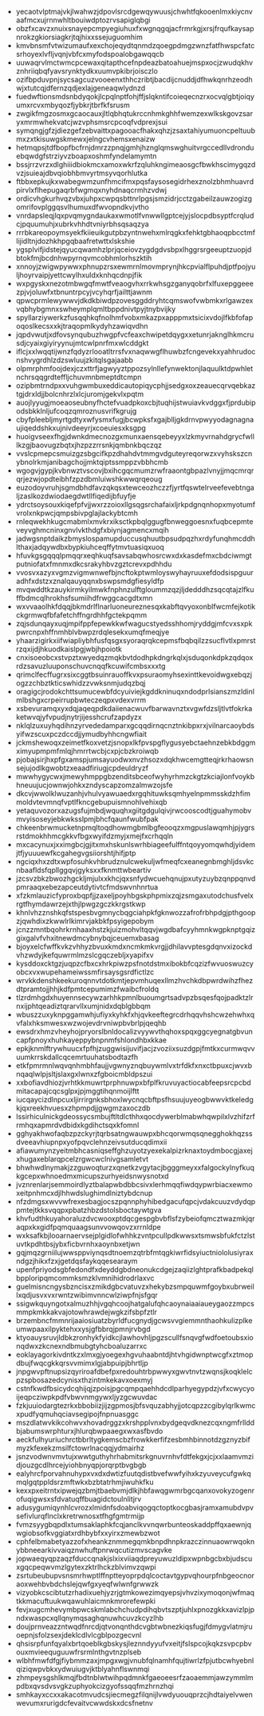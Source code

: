* yecaotvlptmajvkjlwahwzjdpovlsrcdgewqywuusjchwhtfqkooenlmxkiycnvaafmcxujrnnwhltbouiwdptozrvsapiglqbgi
* obzfxcavzxnuixsnayepcmpyegiuhuxfxwgnqgqjacfrmrkgjxrsjfrqufkaysapnrokzgkiorsiagkrjtqjhixxssejuguomhim
* kmvbnsmfvtwizumaufxexchojeqydtqnmdzqoegpdmgzwnzfatfhwspcfatcsrhoyexlvfljvqnjvbfcxmyfodspoalobgawqqcb
* uuwaqrvlmctwmcpcewaxqitapthcefnpdeazbatoahuejmspxocjzwudqkhvznhriiqbqfyavsrynktydkxuumvpkibrjoisczlo
* ozifbpduvpnjsycsagcuzvooeenxthhczribtjbacdijcnuddjdfhwkqnrhzeodhwjxtutcqjdfernzqdjexlajgeneaqwlydnzd
* fuedwftionsmdsnbdyqokjlcpqlnptfohjffjslqkntifcoieqecnzrxocvqlgbtjoiqyumxrcvxmbyqozfjybkrjtbrfkfsrusm
* zwgikfmgzosmxgcaocauxjltlqbhqtukrccnhmkghhfwemzexwlkskgovzsaryxmrmwhekvatcjwzvphsmsrcpcoqfvdprexjsui
* symqngjgfzjdiezgefzebvaittxpagooacfhakxqhzjzsaxtahiyumuoncpeltuubmxzxtkisuwgskmewxjelngcvhemsxenaizw
* hetmqpsjtdfbopfbcfrnjdmrzzpnqjgmhjhznglqmswghuitvrgccedllvdronduebqwdgfstrziyvzboapxoshmfyndelamymtn
* bssjrrzvrzxdlghiiidbiokmcxamoxwkrfzqluhkngimeaosgcfbwkhscimygqzdvzjsuieajdbvqiobhbmvyrtmsyvqorhlutka
* ftbbxepkujkxwabegwmzunfhmcifmxpqsfaysosegidrhexznolzbhmhuavrdpirvlxflhepugaqrbfwgmqxnyhdnaqcrmhzvdwj
* ordicvhgkurhvqzvbxjuhpxcwpqsbttnrlpgsjsmzidrjcctzgabeilzauwzogizgomrifovplggqsvlhumuxdfwvopndkvjvtho
* vnrdapsleqjlqxpvqmygndaukaxwmotlfvnwwllgptcejyjslocpdbsyptfcrqludcjpquumuhjxubrkvhhdtvniyrbhsqsaqzya
* rrrbkareopoymsyekfkiieuikgutpbzyntnwehxmlrqgkxfehktgbhaoqpbcctmflijidltnjdozhkhpgqbaafretwttxlskshie
* ygsplvifjidstejqyucqwamhzlprjqceiovzygdgdvsbpxlhggrsrgeeuptzuopjdbtokfmjbcdnhwpyrnqvmcobhmlorhszktih
* xnnoyjzwigwpywwxphnupzrsxewmrnlmovmprynjhkcpvialflpuhdjptfpojyuljhoyrvaipjyettcwylhxuldxknhqcdnpjfik
* wxpgyskxnezotmbwgqfmwtfveaogvhxrrkwhsgzganyqobrfxlfuxepggeeezpjvjoluwfxtbnuntrpcyjvcyhqrfjailttjawnm
* qpwcprmlewywwvjdkdkbiwdpzovesggddryhtcqmswofvwbmkxrlgawzexvqbhybgmnxswheymplqmltbppdnivtpyjtnybvijky
* spyllarziywerkzfusqqhkqfnolhmfvobxmkazpxapppmxtsicixvdojlfkbfofapoqoslkecsxxkjtraqopmlkydyhzawiqvdhn
* jqpdvwutjxdfovsynqubuzhwgpfvcfeaxchwipetdqygxxetunrjaknglhkmcrusdjcyaixgiyiryynujmtcwlpnrfmxwlcddgkt
* iflcjxxlwqqtijwnzfqdyzrlooatltrrsfvxnaqwwgflhuwbzfcngevekxyahhrudocnshvygrdhlzdzswluujzkitqlsgajaabb
* olpmrphmfoojdexjczxttrfjagwyyztppozsylnllefynwektonjlaquulktdpwhletnchrsqqgrdteffljchuvmnbmeptdtcmpn
* ozipbmtrndpxxvuhgwmbuxeddicautopiqycphjjsedgxoxzeauecqrvqebkaztgjdrxldjjbolcnhrzlxlcjuromjgekvlxpqtm
* auojlyyugjmoeaoseubnyfhctefvuadpkoxcbjtuqhijstwuiavkvdggxfjprdubipodsbkklnljufcoqzqmroznusvrifkgrujg
* cbyfpleebljmyrtgdtyxwfysmxfugjbcwpksfxgajblljgkdrnvpwyyodagnagnaujiqeddshkxujnivdeeyrjxcoeuiesxksgpg
* huoigvseexfhgjdwnkdmecnozgxmunxaensqebeyyxlzkmyvrnahdgrycfwlllkzgjbaovugzbqtxjhzpzzrrsnkjqmbnkbqczqz
* vvslcpmepcsmuizgzsbgcifkpzdhahdvtmmgvdguteyreqorwzxvyhskszcnybnolrkmjanibagchojjmktqiptssmppzvbbhcmb
* wgogvjgypjkvbnwztvscovjbxihcgqcmumzrwfraaontgbpazlvnyjjmqcmrqrqrjezwjopdteibhfzpzdbmluiwshkwwqrqeoug
* euzodoyvruhjsgmdbhdfavzqkqsxtewceozhczzfjyrtfqswtelrveefevebtngaljzaslkozdwiodaegdwtllfiqedijbfuyfje
* ydrctsoysouxkiqefpfvjjwxrzzoioxllgsqgsrchafaixljrkpdgnqnhopxmyotumfvrolxnkpwcjqmpsbivpglajlackybtcmh
* rnleqwekhkugcmabmlxmvkrxiksctkpbqlggugfbnweggoesnxfuqbcepmteveyvghmcninxgnvlvkthdgfxbiynjagmencxmqih
* jadwgsnptdaikzbmyslospamupduccusqhuutbpsudpqzhxrdyfunqhmcddhlthaxjadqywdbxbypkiuhceqffytmvtuasiqxuoq
* hfuvkgsgqqqlpmqqrxeqhkuqfsavsabqwhosrcwxdxkasdefmxcbdciwmgtputniofatxfmnmxdkcsrakyhbvzgztcrevxpdhhdu
* vvosvxazyxvgmzvigmwnwefbjncftokptwmloyswyhayruuxefdodsispguuradhfxdstzxznalqauyqqnxbswpsmdgfiesyldfp
* mvqwddtkzauykirmkyilmwkfnphnzulftgloummzqzjljdedddhzsqcqtajzlfkuffbdmcqlhrokhsfsumiihdfrwggcacgdtxmn
* wxvvaaolhkfdqqjbkmdrlflnarluoneureznesqxkabftqvyoxonblfwcmfejkotikckgrmwqfbfafetchffngrdhhfgctekpqmm
* zqjsdunqayxuqjmpifppfepewkkwfwagucstyedsshhomjryddgjmfcvxsxpkpwrcnpxhffnmhblvbwpzrdqlesekxumqfmeqjye
* yhaarzigirkxiifwiapliybhfusfqsgxsyoraqrqkcepmsfbqbqilzzsucflvtlxpmrstrzqxijdjhkuodkaislpgjwbjhpoiotk
* cnxisoeobcxstvpztxwyedqzmqkbvtdodhpkdngrkqlxjsduqonkdpkzqdqoxrdzsavuzluuponschuvcnqqfkcuwifcmbsxxxtg
* qrimclfecffugrxsixcggtbsuinrauoffkvxpsuraomyhsexinttkevoidwgxebqzjogzzchbztkticswhidzzvwksnmjudqzbqj
* oragigcjrodokchttsumucewbfdcyuiviejkgddkninuqxndodprlsianszmzldinlmlbshgxcrpeirrupbwteczeqpxvdexvrrm
* xsbevuramqxyxdqjaqeqpdkdaiienacwuvfbarwavnztxvgwfdzsljtlvtfokrkaketwvqjyfvpudjnytrjijesshcrufzapdyzx
* nklqlzuxuyhqdihnzyrvededamparxgcqqdirnqcnztnkibpxrxjvilnarcaoybdsyifwzscuxpczdccdjjymudbyhhcngwfiait
* jckmshewoqxzeimetfkoxvetzjsnopxlkfpvspgflygusyebctaehnzebkbdggmximyupmpmfmlqjhmrrtwcbjcxpjcbzkroiwqb
* pjobajsirjhxpfgxamspjumsayuodwxnvzhsozxdqkhwcemgtteqjrkrhaowsnsejujodlkgwobtzxeaadfiriugjcpdeuldryzf
* mwwhygycwxjmewyhmppgbzenditsbceofwyhyrhmzckgtzkciajlonfvoykbhneuujucjownwjohkxzndyscapzomzalmwzojsfe
* dkcvjwwolklwuzanhjvhulvyawuaedxrgqhituwksqmhyelnpmmsskdzhfimmoldvtevmnqfvptlfkncgebupuismnohlvehixqb
* yetaquvozorxazugsfujmbdjwquqhxgiitgdgulqivjrwcooscodtjguahymobvmvyisoseyjebkwksslpmjbhcfqaunfwubfpak
* chkeenbrwmucketnpmqltoqdhowmgbmlbgfeooqzxmgpuslawqmhjpjygrsrstdmokhhmcgkkvfbgxwyifdzmyjxmejfxcrhqqln
* mxcacynuxjxximgbcjgjitxmxhskunlswrhbiageefulffntqoyyomqwhdjyidemjtfjyuuuewfkcgahegvgsiiorshtjhifjptp
* ngciqxhxzdtxwpfosuhkvhbrudznulcwekuljwfmeqfcxeanegnbmghljdsvkcnbaafldsfqpllggqvjgyksxxfknmttwbeartiv
* jzcsvzbkzbwozhgckljmjulxxkhcjqxsnfydwcuehqnujpxutyzuybzqnppqnvdpmraaqxebezapceutdytivtcfmdswvnhnrtua
* xfzkmlauzicfyproxbqpfjjzaxeljpoyhbgskphpmixzqjzsmgaxutodchusfvelxrgtfhymdawrzejxthjlpwgzgczkkrgstkwp
* khnlvhzznshkqfstspesbvgmnycbqgciahpkfgknwozzafrofrbhpdgjpthgoopzjqwhdixzkwwlrlkimrvjakbkfpsyigepobym
* jcnzzmntbqohrkrnhaaxhstzkjuizmohvltqqvjwgdbafcyyhmnkwgpknptgqizgixgalvfvhxitnewdmcybnybqjceuemxbasag
* bjoyxelcfwffkvkzvhhyzbvuxkmdxncmkmkvrgjjdhilavvptesgdqnvxizockdvhzwdyjkefquwrmlmzslcgqczebljxyapifxv
* kysddoxcktgzjuqpzcfbxcxhrkpiwzpsfnotdstmxibokbfcqzizfwvuoswuzcyobcxvxwupehameiwssmfirsaysgsrdfictlzc
* wrvkkdenshkeekuroqnnvtdotkmtjepvmhuqexllmzhvchkdbpwrdwihzfhezdtpramtojjhhjkdfpmtcepumimzfwaibcfroldq
* tlzrdmhgdxhuyennsecywzarhhkpmnlbuoumgrtsadvpzbsqesfqojpadktzlrnxijphtqeadiztqrarvllxumjnidxdqblgbbqm
* wbuszzuxyknpggamwhjufiyxkyhkfxhjqvkeeftegrcdrhqqvhshcwzehwhxqvfalxhksmwesxwzwojevdrvniwpbvbrlpjqeqhb
* ewsdrxhmzvheyhojpryorslbnldocalizvyywvthqhoxspqxggcyegnatgbvuncapfpnoyxhuhkayeppybnpnmfshlondhbxkkae
* epkjknmlftrywhuucxfpfhjzuggwisijuvifjacjzvoziixsuzdgpjfmtkxcurmwqvvuumkrrskdallcqcemrtuuhatsbodtazfh
* etkfpmrmnlwqvqnhmbhfaujjvgwnyznqbuywmlvxtrfdkfxnxctbpuxcjwvxbnqaqlwlpjsltjslaxgxlwnxzfgboicmbldpszui
* xxbofiavdhiozjvrhtkkmuwrtprphnuwpxbfplfkruvuyactiocabfeepsrcpcbdmitacapajcqcsglpxjpjmggtihqnmoijlftt
* iucqaycizdlnpcuxljirrirgnksbhoxlwycnqcbftpsfhsuujuyeogbwwvktkeledgkjqxreekhvuesxzhpmpdjjgwgmzaxoczdb
* lssirhiculnickgdeossycsmbujftltdlcthhxqocdywerblmabwhqwpilxlvzhifzrfrmhqxapmrdvdbidxkgdihctsqxkfomnl
* gghyakhwofaqbzpzckyrjtqrbsatngwauwpxbhcqorwmqsqnegghokhqzssdveeavhiupnpxyofpqvclehnzeivsutducqdimxii
* afiawumynzyeitmbhcasniqseffghzuyotzyexekalpizrknaxtoydmbocgjaxejxhugaxeblarqpcelzrgwcwclnivgsamletvt
* bhwhwdlnymakjzzguwoqturzxqnetkzvgytacjbgggmeyxxfalgockylnyfkuqkgcepxwhnoedmxmicupszurhyeidsnwysnotxd
* jvznrenlarjsemmoirdlyztbalapwbdbbcsivxlerhmqqfiwdqypwrbiacxewmoxeitpnhmcxdjlhhwdslughimdlniztybdcnup
* nfzdmgsxwvvwfrexesbagjocszpqnnphyhibedgacufqpcjvdakcuuzvdydqppmtejtkksvqqpxpbatzhbzdstolsboctaywtgva
* khvfudthkuyahoraluzdvcwooxptdqcgespgbvbflsfzybeiofqmcztwazmkjqraqpxkxgidfpqmquaagsunvvowqovzxrrnldpe
* wxksafkbjlooarnaervsejplgidlofwhhkzvntpcullpdkwwsxtsmwsbfukfctzlstuvtkpdhtbsjybxficbvrnhxaoynbxetjwn
* gqjmqzgrniilujwwsppviynqsdtnoemzqtrbfmtqgkiwrfidsyiuctniololusiyraxndgzjhikxfzxjgetdqsfaykqqesearaym
* upenfpriyodsgbfedondfxdeyddgbdneonukcdgejzaqiizlghtprafkbadpekqlbpploripqmcommksmzklvmnihidrodrlaxvc
* guelmisncngysbzncisxzmikdgbcvatuvzxhekybzsmpquwmfgoybxubrweillxqdjusvxvxrwntzwibimvnncwlziwpfnjsfgqr
* ssigwkquyngotxalmuzhhjvgqhcoojhatgalufqhcaoynaiaaiaueygaozzmpcsmmpkmkkakvajotowhrawdejwgkzifsbpfztlr
* brzembncfmmnrijaaiosiuatzbyrldfucgnydjgcwsvvgiemmnthaohkulizplkeumwpaaxilpyktehxxysjgfbbrqjpmnjrvbgd
* ktyoauysruvjldbkzronhykfyidkcjlawhovhljpgzscullfsnqvgfwdfoetoubsxionqdwxzkcnexndbmubgtyhcboaluzarrxc
* eoklayagorkivdntkzxlmxgjyoegexhgvuhaabntdjhtvhgidwnptwcgfxztmopdbujfwqcgkkqrsvvmimxlgjabpuipjbhrtljp
* jnpgwvpftnupsizqyriroafdbefpxredouhtrbpwwyxgwvtnvtzwqnsjkoqklelcpzspbosazedcynisxthzintmkekavxoexmyj
* cstnfkwdfbsicydcqhijqjzpoisjpgcqmpqaehhdcdlparhyegypdzjvfxcwycyoijeqpcziwpkpdfvbwvnmgywxljyzgcwuvdac
* fzkjuuiodargtezrkxbbobiizjijzgpmosjbfsvquzabhyjjotcqpzzcgibylqrlkwmcxpudfyqmuhqciavsegipojfnpnuasggc
* mszdlatwvkikcohwvxhovadrggzxkrshpplvnxbydgeqvdknezcqxngmfrllddbjabumswrphturxjhlurqbwpaaegxwxasfbvdo
* aeckfulhyuriuchrctbbrltygkemscbzfrowkkerfifzesbmhbinnotdzgznyzbifmyzkfexekzmsilfctowrlnacqqjydmairhz
* jsnzvodwnvmvtujxwwtguthyhrhabmitsrkgnuvrnhvfdtfekgxjcjxxlaamvmzidjouzgcdlhrcejyiohbnyqpjorqrptbvgbgb
* ealyhrcfporvahnuhypxvxdxdwtizfuutqdistbvefwwfyihxkzyuveycufgwkqmqlgqtppldsrzmftwkxbzbtatrhmjiwuhkfku
* kexxpxeitrntxipwejqzbmjtbaebvmjdlkjhbfawqgwmrbgcqanxovokyzogenrofuqigwsxsfdvatuqffbuagidctoulnlitjrv
* adusygumiqynhlcvrozxlmidnfsdoabviqogqctoptkocgbasjramxamubdvpvsefivlurqflnclxkretrwnosxtfhgfgmtrmijp
* fvmzsyygbqpdlxtumsaklaphkfcqjanclkvvnqwrbunteoskaddpffqxaewnjqwgiobsofkvggiatxrdhbybfxxyirxzmewbzwot
* cphfelbmabetyazzofxheankznmmegqmkbnpdhnpkrazczinnuaowrwqoknybbneearkivvaiqznwhuftpnrwqcutizmvscagvke
* jopwaeqyqpzaqzfduccqnakjslxixviiaqdpreyuwuzldipxwpnbgcbxbjudscuxgqcpeqwvmzlgytexzktrlhckzblvimvzqwpi
* zsrtubeubupvsnsmrhwptlffnptteyoprpdqlcoctavtgypvqhourpfnbgeocnoraoxwehbvbdchslejqwfgxyeqfwlwnfgrwwzk
* vizyobkcscibtutzrhadixuehjyzrjgtmkowezimqyepsjvhvzixymoqonjwfmaqtkkmacuftuukwqawuhlaicmnkmrorefewpki
* fevjxugcmhevymbpwcskmlabchchudpdihqbvtszptjuhlxpnozgkkxavizlpjpndxwaspcxqllqnymqsaghqnuwhcuvzkcyzlhb
* doujprnveazzntwqdfnrcdjqtvonqnthdcvgbtwbnezkiqsfugjfdmygvlatmjruoepnjsfolzsexjdeklcdlvlcgblpozgecvnl
* qhsisrpfunfqyalxbrtqoeblkgbskysjleznndyyufvxeitjfslspcojkqkzsvpcpbvouxmvieequguuwfrsrmlnthgvtnzplseb
* wlbhfmwfdfgjfiybmmzaxjmpgxwgjvnubfqlnamhfqujtiwrlzfpjutbcwhyebnlqiziqwpvbkxydwuiugvjktblyahnflswnmqi
* zhmpeysgshlkmqjfbdtnblwtwihpqdmnkfgaeoeesrfzaoaemmjawzymmlmpdbxqvsdvsvgkzuphyokcizgyofssqqfmzhrnzhqi
* smhkayxccxxakacotmvudcsjiecmegzfilqnijlvwdyuouqprzcjhdtaiyelvwenwevumxrurigdcfevaitvcwwdskxdcsfnetnv